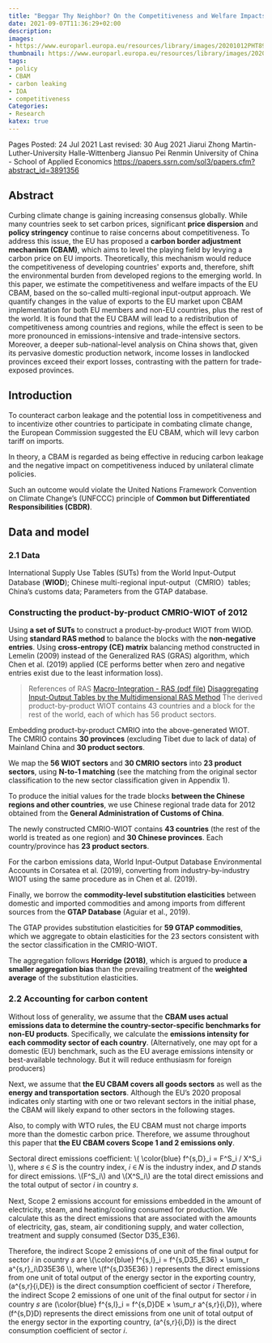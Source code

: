 ```yaml
---
title: "Beggar Thy Neighbor? On the Competitiveness and Welfare Impacts of the EU’s Proposed Carbon Border Adjustment Mechanism"
date: 2021-09-07T11:36:29+02:00
description:
images:
- https://www.europarl.europa.eu/resources/library/images/20201012PHT89108/20201012PHT89108-ml.png
thumbnail: https://www.europarl.europa.eu/resources/library/images/20201012PHT89108/20201012PHT89108-ml.png
tags:
- policy
- CBAM
- carbon leaking
- IOA
- competitiveness
Categories:
- Research
katex: true
---
```


Pages Posted: 24 Jul 2021 Last revised: 30 Aug 2021
Jiarui Zhong
Martin-Luther-University Halle-Wittenberg
Jiansuo Pei
Renmin University of China - School of Applied Economics
https://papers.ssrn.com/sol3/papers.cfm?abstract_id=3891356

## Abstract

Curbing climate change is gaining increasing consensus globally. While many countries seek to set carbon prices, significant **price dispersion** and **policy stringency** continue to raise concerns about competitiveness. To address this issue, the EU has proposed a **carbon border adjustment mechanism (CBAM)**, which aims to level the playing field by levying a carbon price on EU imports. Theoretically, this mechanism would reduce the competitiveness of developing countries' exports and, therefore, shift the environmental burden from developed regions to the emerging world. In this paper, we estimate the competitiveness and welfare impacts of the EU CBAM, based on the so-called multi-regional input-output approach. We quantify changes in the value of exports to the EU market upon CBAM implementation for both EU members and non-EU countries, plus the rest of the world. It is found that the EU CBAM will lead to a redistribution of competitiveness among countries and regions, while the effect is seen to be more pronounced in emissions-intensive and trade-intensive sectors. Moreover, a deeper sub-national-level analysis on China shows that, given its pervasive domestic production network, income losses in landlocked provinces exceed their export losses, contrasting with the pattern for trade-exposed provinces.

## Introduction

To counteract carbon leakage and the potential loss in competitiveness and to incentivize other countries to participate in combating climate change, the European Commission suggested the EU CBAM, which will levy carbon tariff on imports.

In theory, a CBAM is regarded as being effective in reducing carbon leakage and the negative impact on competitiveness induced by unilateral climate policies.

Such an outcome would violate the United Nations Framework Convention on Climate Change’s (UNFCCC) principle of **Common but Differentiated Responsibilities (CBDR)**.

## Data and model
### 2.1 Data
International Supply Use Tables (SUTs) from the World Input-Output Database (**WIOD**);
Chinese multi-regional input-output（CMRIO）tables;
China’s customs data;
Parameters from the GTAP database.
### Constructing the product-by-product CMRIO-WIOT of 2012
Using **a set of SUTs** to construct a product-by-product WIOT from WIOD.
Using **standard RAS method** to balance the blocks with the **non-negative entries**.
Using **cross-entropy (CE) matrix** balancing method constructed in Lemelin (2009) instead of the Generalized RAS (GRAS) algorithm, which Chen et al. (2019) applied (CE performs better when zero and negative entries exist due to the least information loss).

>References of RAS
[Macro-Integration - RAS (pdf file)](https://ec.europa.eu/eurostat/cros/system/files/Macro-Integration-03-M-RAS%20v1.0.pdf)
[Disaggregating Input-Output Tables by the Multidimensional RAS Method](https://arxiv.org/pdf/1704.07814.pdf)
The derived product-by-product WIOT contains 43 countries and a block for the rest of the world, each of which has 56 product sectors.

Embedding product-by-product CMRIO into the above-generated WIOT. The CMRIO contains **30 provinces** (excluding Tibet due to lack of data) of Mainland China and **30 product sectors**.

We map the **56 WIOT sectors** and **30 CMRIO sectors** into **23 product sectors**, using **N-to-1 matching** (see the matching from the original sector classification to the new sector classification given in Appendix 1).

To produce the initial values for the trade blocks **between the Chinese regions and other countries**, we use Chinese regional trade data for 2012 obtained from the **General Administration of Customs of China**.

The newly constructed CMRIO-WIOT contains **43 countries** (the rest of the world is treated as one region) and **30 Chinese provinces**. Each country/province has **23 product sectors**.

For the carbon emissions data, World Input-Output Database Environmental Accounts in Corsatea et al. (2019), converting from industry-by-industry WIOT using the same procedure as in Chen et al. (2019).

Finally, we borrow the **commodity-level substitution elasticities** between domestic and imported commodities and among imports from different sources from the **GTAP Database** (Aguiar et al., 2019).

The GTAP provides substitution elasticities for **59 GTAP commodities**, which we aggregate to obtain elasticities for the 23 sectors consistent with the sector classification in the CMRIO-WIOT.

The aggregation follows **Horridge (2018)**, which is argued to produce **a smaller aggregation bias** than the prevailing treatment of the **weighted average** of the substitution elasticities.

### 2.2 Accounting for carbon content

Without loss of generality, we assume that the **CBAM uses actual emissions data to determine the country-sector-specific benchmarks for non-EU products**. Specifically, we calculate the **emissions intensity for each commodity sector of each country**. (Alternatively, one may opt for a domestic (EU) benchmark, such as the EU average emissions intensity or best-available technology. But it will reduce enthusiasm for foreign producers)

Next, we assume that **the EU CBAM covers all goods sectors** as well as the **energy and transportation sectors**. Although the EU’s 2020 proposal indicates only starting with one or two relevant sectors in the initial phase, the CBAM will likely expand to other sectors in the following stages.

Also, to comply with WTO rules, the EU CBAM must not charge imports more than the domestic carbon price. Therefore, we assume throughout this paper that **the EU CBAM covers Scope 1 and 2 emissions only**.

Sectoral direct emissions coefficient: \\( \color{blue} f^{s,D}_i = F^S_i / X^S_i \\), where 𝑠 ∈ 𝑆 is the country index, 𝑖 ∈ 𝑁 is the industry index, and 𝐷 stands for direct emissions. \\(F^S_i\\) and \\(X^S_i\\) are the total direct emissions and the total output of sector 𝑖 in country 𝑠.

Next, Scope 2 emissions account for emissions embedded in the amount of electricity, steam, and heating/cooling consumed for production. We calculate this as the direct emissions that are associated with the amounts of electricity, gas, steam, air conditioning supply, and water collection, treatment and supply consumed (Sector D35_E36).

Therefore, the indirect Scope 2 emissions of one unit of the final output for sector 𝑖 in country 𝑠 are \\(\color{blue} f^{s,l}_i = f^{s,D35_E36} × \sum_r a^{s,r}_i\D35E36 \\), where \\(f^{s,D35E36} \) represents the direct emissions from one unit of total output of the energy sector in the exporting country, \(a^{s,r}{i,DE}\) is the direct consumption coefficient of sector 𝑖
Therefore, the indirect Scope 2 emissions of one unit of the final output for sector 𝑖 in country 𝑠 are \(\color{blue} f^{s,l}_i = f^{s,D}DE × \sum_r a^{s,r}{i,D}\), where \(f^{s,D}D\) represents the direct emissions from one unit of total output of the energy sector in the exporting country, \(a^{s,r}{i,D}\) is the direct consumption coefficient of sector 𝑖.
